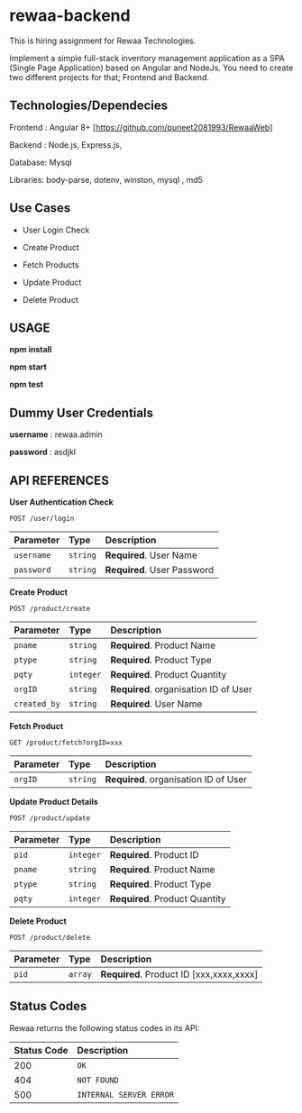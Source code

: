 # rewaa-backend
This is hiring assignment for Rewaa Technologies.

Implement a simple full-stack inventory management application as a SPA (Single Page Application) based on Angular and NodeJs. You need to create two different projects for that; Frontend and Backend.

## Technologies/Dependecies
Frontend : Angular 8+ 
[https://github.com/puneet2081993/RewaaWeb]

Backend : Node.js, Express.js,

Database: Mysql

Libraries: body-parse, dotenv, winston, mysql , md5

## Use Cases

* User Login Check

* Create Product

* Fetch Products

* Update Product

* Delete Product

## USAGE
**npm install**

**npm start**

**npm test**

## Dummy User Credentials

**username**  : rewaa.admin

**password** : asdjkl

## API REFERENCES

**User Authentication Check**
```http
POST /user/login
```
| Parameter | Type | Description |
| :--- | :--- | :--- |
| `username` | `string` | **Required**. User Name |
| `password` | `string` | **Required**. User Password |

**Create Product**
```http
POST /product/create
```
| Parameter | Type | Description |
| :--- | :--- | :--- |
| `pname` | `string` | **Required**. Product Name |
| `ptype` | `string` | **Required**. Product Type |
| `pqty` | `integer` | **Required**. Product Quantity |
| `orgID` | `string` | **Required**. organisation ID of User |
| `created_by` | `string` | **Required**. User Name |

**Fetch Product**
```http
GET /product/fetch?orgID=xxx
```
| Parameter | Type | Description |
| :--- | :--- | :--- |
| `orgID` | `string` | **Required**. organisation ID of User |

**Update Product Details**
```http
POST /product/update
```
| Parameter | Type | Description |
| :--- | :--- | :--- |
| `pid` | `integer` | **Required**. Product ID |
| `pname` | `string` | **Required**. Product Name |
| `ptype` | `string` | **Required**. Product Type |
| `pqty` | `integer` | **Required**. Product Quantity |

**Delete Product**
```http
POST /product/delete
```
| Parameter | Type | Description |
| :--- | :--- | :--- |
| `pid` | `array` | **Required**. Product ID  [xxx,xxxx,xxxx]|



## Status Codes

Rewaa returns the following status codes in its API:

| Status Code | Description |
| :--- | :--- |
| 200 | `OK` |
| 404 | `NOT FOUND` |
| 500 | `INTERNAL SERVER ERROR` |
